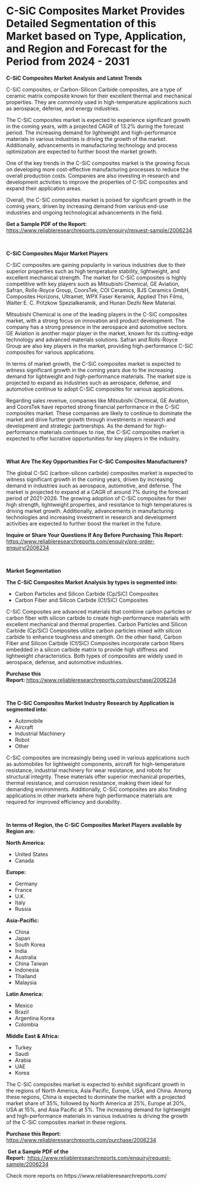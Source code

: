 <p><h1>C-SiC Composites Market Provides Detailed Segmentation of this Market based on Type, Application, and Region and Forecast for the Period from 2024 - 2031</h1></p><p><strong>C-SiC Composites Market Analysis and Latest Trends</strong></p>
<p><p>C-SiC composites, or Carbon-Silicon Carbide composites, are a type of ceramic matrix composite known for their excellent thermal and mechanical properties. They are commonly used in high-temperature applications such as aerospace, defense, and energy industries.</p><p>The C-SiC composites market is expected to experience significant growth in the coming years, with a projected CAGR of 13.2% during the forecast period. The increasing demand for lightweight and high-performance materials in various industries is driving the growth of the market. Additionally, advancements in manufacturing technology and process optimization are expected to further boost the market growth.</p><p>One of the key trends in the C-SiC composites market is the growing focus on developing more cost-effective manufacturing processes to reduce the overall production costs. Companies are also investing in research and development activities to improve the properties of C-SiC composites and expand their application areas.</p><p>Overall, the C-SiC composites market is poised for significant growth in the coming years, driven by increasing demand from various end-use industries and ongoing technological advancements in the field.</p></p>
<p><strong>Get a Sample PDF of the Report:&nbsp;</strong> <a href="https://www.reliableresearchreports.com/enquiry/request-sample/2006234">https://www.reliableresearchreports.com/enquiry/request-sample/2006234</a></p>
<p>&nbsp;</p>
<p><strong>C-SiC Composites Major Market Players</strong></p>
<p><p>C-SiC composites are gaining popularity in various industries due to their superior properties such as high temperature stability, lightweight, and excellent mechanical strength. The market for C-SiC composites is highly competitive with key players such as Mitsubishi Chemical, GE Aviation, Safran, Rolls-Royce Group, CoorsTek, COI Ceramics, BJS Ceramics GmbH, Composites Horizons, Ultramet, WPX Faser Keramik, Applied Thin Films, Walter E. C. Pritzkow Spezialkeramik, and Hunan Dezhi New Material.</p><p>Mitsubishi Chemical is one of the leading players in the C-SiC composites market, with a strong focus on innovation and product development. The company has a strong presence in the aerospace and automotive sectors. GE Aviation is another major player in the market, known for its cutting-edge technology and advanced materials solutions. Safran and Rolls-Royce Group are also key players in the market, providing high-performance C-SiC composites for various applications.</p><p>In terms of market growth, the C-SiC composites market is expected to witness significant growth in the coming years due to the increasing demand for lightweight and high-performance materials. The market size is projected to expand as industries such as aerospace, defense, and automotive continue to adopt C-SiC composites for various applications.</p><p>Regarding sales revenue, companies like Mitsubishi Chemical, GE Aviation, and CoorsTek have reported strong financial performance in the C-SiC composites market. These companies are likely to continue to dominate the market and drive further growth through investments in research and development and strategic partnerships. As the demand for high-performance materials continues to rise, the C-SiC composites market is expected to offer lucrative opportunities for key players in the industry.</p></p>
<p>&nbsp;</p>
<p><strong>What Are The Key Opportunities For C-SiC Composites Manufacturers?</strong></p>
<p><p>The global C-SiC (carbon-silicon carbide) composites market is expected to witness significant growth in the coming years, driven by increasing demand in industries such as aerospace, automotive, and defense. The market is projected to expand at a CAGR of around 7% during the forecast period of 2021-2026. The growing adoption of C-SiC composites for their high strength, lightweight properties, and resistance to high temperatures is driving market growth. Additionally, advancements in manufacturing technologies and increasing investment in research and development activities are expected to further boost the market in the future.</p></p>
<p><strong>Inquire or Share Your Questions If Any Before Purchasing This Report:</strong> <a href="https://www.reliableresearchreports.com/enquiry/pre-order-enquiry/2006234">https://www.reliableresearchreports.com/enquiry/pre-order-enquiry/2006234</a></p>
<p>&nbsp;</p>
<p><strong>Market Segmentation</strong></p>
<p><strong>The C-SiC Composites Market Analysis by types is segmented into:</strong></p>
<p><ul><li>Carbon Particles and Silicon Carbide (Cp/SiC) Composites</li><li>Carbon Fiber and Silicon Carbide (Cf/SiC) Composites</li></ul></p>
<p><p>C-SiC Composites are advanced materials that combine carbon particles or carbon fiber with silicon carbide to create high-performance materials with excellent mechanical and thermal properties. Carbon Particles and Silicon Carbide (Cp/SiC) Composites utilize carbon particles mixed with silicon carbide to enhance toughness and strength. On the other hand, Carbon Fiber and Silicon Carbide (Cf/SiC) Composites incorporate carbon fibers embedded in a silicon carbide matrix to provide high stiffness and lightweight characteristics. Both types of composites are widely used in aerospace, defense, and automotive industries.</p></p>
<p><strong>Purchase this Report:&nbsp;</strong><a href="https://www.reliableresearchreports.com/purchase/2006234">https://www.reliableresearchreports.com/purchase/2006234</a></p>
<p>&nbsp;</p>
<p><strong>The C-SiC Composites Market Industry Research by Application is segmented into:</strong></p>
<p><ul><li>Automobile</li><li>Aircraft</li><li>Industrial Machinery</li><li>Robot</li><li>Other</li></ul></p>
<p><p>C-SiC composites are increasingly being used in various applications such as automobiles for lightweight components, aircraft for high-temperature resistance, industrial machinery for wear resistance, and robots for structural integrity. These materials offer superior mechanical properties, thermal resistance, and corrosion resistance, making them ideal for demanding environments. Additionally, C-SiC composites are also finding applications in other markets where high performance materials are required for improved efficiency and durability.</p></p>
<p>&nbsp;</p>
<p><strong>In terms of Region, the C-SiC Composites Market Players available by Region are:</strong></p>
<p>
    <p> <strong> North America: </strong>
        <ul>
            <li>United States</li>
            <li>Canada</li>
        </ul>
        </p> 
    <p> <strong> Europe: </strong>
        <ul>
            <li>Germany</li>
            <li>France</li>
            <li>U.K.</li>
            <li>Italy</li>
            <li>Russia</li>
        </ul>
        </p> 
    <p> <strong> Asia-Pacific: </strong>
        <ul>
            <li>China</li>
            <li>Japan</li>
            <li>South Korea</li>
            <li>India</li>
            <li>Australia</li>
            <li>China Taiwan</li>
            <li>Indonesia</li>
            <li>Thailand</li>
            <li>Malaysia</li>
        </ul>
        </p> 
    <p> <strong> Latin America: </strong>
        <ul>
            <li>Mexico</li>
            <li>Brazil</li>
            <li>Argentina Korea</li>
            <li>Colombia</li>
        </ul>
        </p> 
    <p> <strong> Middle East & Africa: </strong>
        <ul>
            <li>Turkey</li>
            <li>Saudi</li>
            <li>Arabia</li>
            <li>UAE</li>
            <li>Korea</li>
        </ul>
    </p>
    </p>
<p><p>The C-SiC composites market is expected to exhibit significant growth in the regions of North America, Asia Pacific, Europe, USA, and China. Among these regions, China is expected to dominate the market with a projected market share of 35%, followed by North America at 25%, Europe at 20%, USA at 15%, and Asia Pacific at 5%. The increasing demand for lightweight and high-performance materials in various industries is driving the growth of the C-SiC composites market in these regions.</p></p>
<p><strong>Purchase this Report: </strong><a href="https://www.reliableresearchreports.com/purchase/2006234">https://www.reliableresearchreports.com/purchase/2006234</a></p>
<p>&nbsp;<strong>Get a Sample PDF of the Report:&nbsp;&nbsp;</strong><a href="https://www.reliableresearchreports.com/enquiry/request-sample/2006234">https://www.reliableresearchreports.com/enquiry/request-sample/2006234</a></p>
<p><strong></strong></p>
<p>Check more reports on https://www.reliableresearchreports.com/</p>